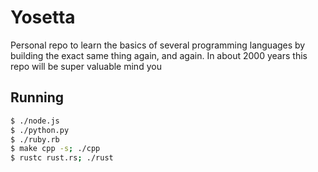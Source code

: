 # Yosetta

Personal repo to learn the basics of several programming languages by building the exact same thing again, and again. In about 2000 years this repo will be super valuable mind you

## Running

```bash
$ ./node.js
$ ./python.py
$ ./ruby.rb
$ make cpp -s; ./cpp
$ rustc rust.rs; ./rust
```
